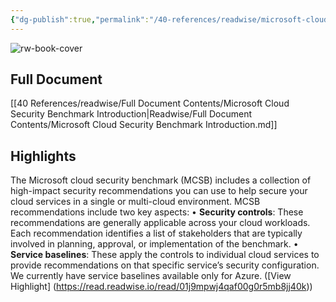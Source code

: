 ```yaml
---
{"dg-publish":true,"permalink":"/40-references/readwise/microsoft-cloud-security-benchmark-introduction/","tags":["rw/articles"]}
---
```


![rw-book-cover](https://learn.microsoft.com/en-us/media/open-graph-image.png)

## Full Document
[[40 References/readwise/Full Document Contents/Microsoft Cloud Security Benchmark Introduction\|Readwise/Full Document Contents/Microsoft Cloud Security Benchmark Introduction.md]]

## Highlights
The Microsoft cloud security benchmark (MCSB) includes a collection of high-impact security recommendations you can use to help secure your cloud services in a single or multi-cloud environment. MCSB recommendations include two key aspects:
• **Security controls**: These recommendations are generally applicable across your cloud workloads. Each recommendation identifies a list of stakeholders that are typically involved in planning, approval, or implementation of the benchmark.
• **Service baselines**: These apply the controls to individual cloud services to provide recommendations on that specific service’s security configuration. We currently have service baselines available only for Azure. ([View Highlight] (https://read.readwise.io/read/01j9mpwj4qaf00g0r5mb8jj40k))


